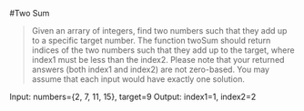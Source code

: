 #Two Sum
>Given an arrary of integers, find two numbers such that they add up to a specific target
number.
>The function twoSum should return indices of the two numbers such that they add up to the
target, where index1 must be less than the index2. Please note that your returned answers
(both index1 and index2) are not zero-based.
>You may assume that each input would have exactly one solution.

Input:  numbers={2, 7, 11, 15},  target=9
Output:  index1=1, index2=2
